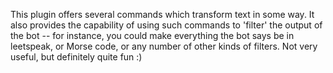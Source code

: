 This plugin offers several commands which transform text in some way.
It also provides the capability of using such commands to 'filter'
the output of the bot -- for instance, you could make everything the bot says be
in leetspeak, or Morse code, or any number of other kinds of filters. 
Not very useful, but definitely quite fun :)
